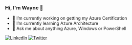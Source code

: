 ### Hi, I'm Wayne 👋

- 🔭 I’m currently working on getting my Azure Certification
- 🌱 I’m currently learning Azure Architecture
- 💬 Ask me about anything Azure, Windows or PowerShell

[![LinkedIn](https://img.shields.io/badge/linkedin-blue?logo=linkedin)](https://linkedin.com/in/waynehoggett) [![Twitter](https://img.shields.io/badge/twitter-9cf?logo=twitter)](https://twitter.com/waynehoggett)

